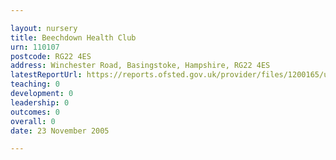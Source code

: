 ```yaml
---

layout: nursery
title: Beechdown Health Club
urn: 110107
postcode: RG22 4ES
address: Winchester Road, Basingstoke, Hampshire, RG22 4ES
latestReportUrl: https://reports.ofsted.gov.uk/provider/files/1200165/urn/110107.pdf
teaching: 0
development: 0
leadership: 0
outcomes: 0
overall: 0
date: 23 November 2005

---
```

